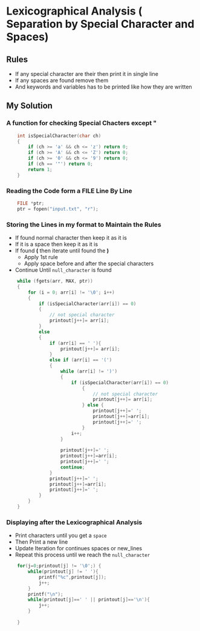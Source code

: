 # Lexicographical Analysis ( Separation by Special Character and Spaces)

## Rules
- If any special character are their then print it in single line
- If any spaces are found remove them
- And keywords and variables has to be printed like how they are written

## My Solution

### A function for checking Special Chacters except **"**
```c
    int isSpecialCharacter(char ch)
    {
        if (ch >= 'a' && ch <= 'z') return 0;
        if (ch >= 'A' && ch <= 'Z') return 0;
        if (ch >= '0' && ch <= '9') return 0;
        if (ch == '"') return 0;
        return 1;
    }
```
### Reading the Code form a FILE Line By Line
```c
    FILE *ptr;
	ptr = fopen("input.txt", "r");
```
### Storing the Lines in my format to Maintain the Rules
- If found normal character then keep it as it is
- If it is a space then keep it as it is
- If found **(** then iterate until found the **)**
    - Apply 1st rule 
    - Apply space before and after the special characters
- Continue Until `null_character` is found

```c
    while (fgets(arr, MAX, ptr))
	{
		for (i = 0; arr[i] != '\0'; i++)
		{
			if (isSpecialCharacter(arr[i]) == 0)
			{
				// not special character
                printout[j++]= arr[i];
			}
			else
			{
                if (arr[i] == ' '){
                    printout[j++]= arr[i];
                }
				else if (arr[i] == '(')
				{
					while (arr[i] != ')')
					{   
                        if (isSpecialCharacter(arr[i]) == 0)
                            {
                                // not special character
                                printout[j++]= arr[i];
                            } else {
                                printout[j++]=' ';
                                printout[j++]=arr[i];
                                printout[j++]=' ';
                            }
						i++;
					}
                    
                    printout[j++]=' ';
                    printout[j++]=arr[i];
                    printout[j++]=' ';
					continue;
				}
                printout[j++]=' ';
                printout[j++]=arr[i];
                printout[j++]=' ';
			}
		}
    }
```
### Displaying after the Lexicographical Analysis
- Print characters until you get a `space`
- Then Print a new line
- Update Iteration for continues spaces or new_lines
- Repeat this process until we reach the `null_character`
```c
    for(j=0;printout[j] != '\0';) {
        while(printout[j] != ' '){
            printf("%c",printout[j]);
            j++;
        }
        printf("\n");
        while(printout[j]==' ' || printout[j]=='\n'){
            j++;
        }
        
    }
```